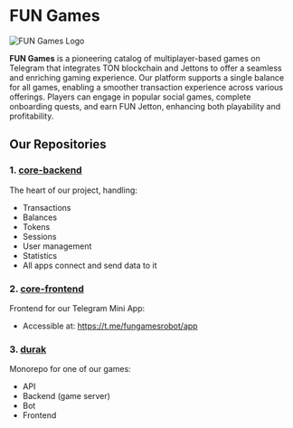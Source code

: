 # FUN Games

![FUN Games Logo](https://storage.googleapis.com/fun-assets/FUN_start_banner.jpg)

**FUN Games** is a pioneering catalog of multiplayer-based games on Telegram that integrates TON blockchain and Jettons to offer a seamless and enriching gaming experience. Our platform supports a single balance for all games, enabling a smoother transaction experience across various offerings. Players can engage in popular social games, complete onboarding quests, and earn FUN Jetton, enhancing both playability and profitability.

## Our Repositories

### 1. [core-backend](https://github.com/FUNGames9/core-backend)
The heart of our project, handling:
- Transactions
- Balances
- Tokens
- Sessions
- User management
- Statistics
- All apps connect and send data to it

### 2. [core-frontend](https://github.com/FUNGames9/core-frontend)
Frontend for our Telegram Mini App:
- Accessible at: https://t.me/fungamesrobot/app

### 3. [durak](https://github.com/FUNGames9/durak)
Monorepo for one of our games:
- API
- Backend (game server)
- Bot
- Frontend
